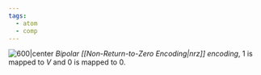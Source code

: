 ```yaml
---
tags:
  - atom
  - comp
---
```

![600|center](unipolar-nrz.excalidraw)
*Bipolar [[Non-Return-to-Zero Encoding|nrz]] encoding*, $1$ is mapped to $V$ and $0$ is mapped to $0$.